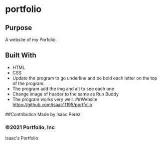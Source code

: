 # portfolio


## Purpose
A website of my Porfolio.

## Built With
* HTML
* CSS
* Update the program to go underline and be bold each letter on the top of the program.
* The program add the img and alt to see each one
* Change image of header to the same as Run Buddy
* The program works very well.
##Website
https://github.com/isaac11195/portfolio

##Contribution
Made by Isaac Perez

### ©️2021 Portfolio, Inc 
Isaac's Portfolio
